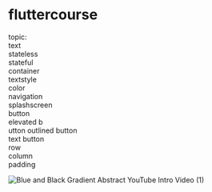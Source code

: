 # fluttercourse

topic:<br />
text<br />
stateless<br />
stateful<br />
container<br />
textstyle<br />
color<br />
navigation<br />
splashscreen<br />
button<br />
  elevated b<br />utton
  outlined button<br />
  text button<br />
row<br />
column<br />
padding<br />


![Blue and Black Gradient Abstract YouTube Intro Video (1)](https://github.com/HassaanAhmed60211/fluttercourse/assets/106430586/36a70894-b367-464d-bb17-03513b3ee567)
